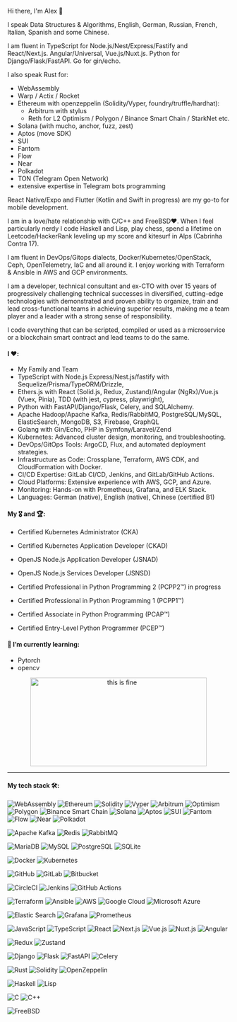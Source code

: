 
Hi there, I'm Alex 👋

I speak Data Structures & Algorithms, English, German, Russian, French, Italian, Spanish and some Chinese.

I am fluent in TypeScript for Node.js/Nest/Express/Fastify and React/Next.js. Angular/Universal, Vue.js/Nuxt.js.
Python for Django/Flask/FastAPI. Go for gin/echo.

I also speak Rust for:

- WebAssembly
- Warp / Actix / Rocket
- Ethereum with openzeppelin (Solidity/Vyper, foundry/truffle/hardhat):
  - Arbitrum with stylus
  - Reth for L2 Optimism / Polygon / Binance Smart Chain / StarkNet etc.
- Solana (with mucho, anchor, fuzz, zest)
- Aptos (move SDK)
- SUI
- Fantom
- Flow
- Near
- Polkadot
- TON (Telegram Open Network)
- extensive expertise in Telegram bots programming

React Native/Expo and Flutter (Kotlin and Swift in progress) are my go-to for mobile development.

I am in a love/hate relationship with C/C++ and FreeBSD❤️.
When I feel particularly nerdy I code Haskell and Lisp, play chess, spend a lifetime on Leetcode/HackerRank leveling up my score and kitesurf in Alps (Cabrinha Contra 17).

I am fluent in DevOps/Gitops dialects, Docker/Kubernetes/OpenStack, Ceph, OpenTelemetry, IaC and all around it.
I enjoy working with Terraform & Ansible in AWS and GCP environments.

I am a developer, technical consultant and ex-CTO with over 15 years of progressively challenging technical successes
in diversified, cutting-edge technologies with demonstrated and proven ability to organize, train and lead cross-functional teams in achieving superior results, making me a team player and a leader with a strong sense of responsibility.

I code everything that can be scripted, compiled or used as a microservice or a blockchain smart contract
and lead teams to do the same.

#### I ❤️:

- My Family and Team
- TypeScript with Node.js Express/Nest.js/fastify with Sequelize/Prisma/TypeORM/Drizzle,
- Ethers.js with React (Solid.js, Redux, Zustand)/Angular (NgRx)/Vue.js (Vuex, Pinia), TDD (with jest, cypress, playwright),
- Python with FastAPI/Django/Flask, Celery, and SQLAlchemy.
- Apache Hadoop/Apache Kafka, Redis/RabbitMQ, PostgreSQL/MySQL, ElasticSearch, MongoDB, S3, Firebase, GraphQL
- Golang with Gin/Echo, PHP in Symfony/Laravel/Zend
- Kubernetes: Advanced cluster design, monitoring, and troubleshooting.
- DevOps/GitOps Tools: ArgoCD, Flux, and automated deployment strategies.
- Infrastructure as Code: Crossplane, Terraform, AWS CDK, and CloudFormation with Docker.
- CI/CD Expertise: GitLab CI/CD, Jenkins, and GitLab/GitHub Actions.
- Cloud Platforms: Extensive experience with AWS, GCP, and Azure.
- Monitoring: Hands-on with Prometheus, Grafana, and ELK Stack.
- Languages: German (native), English (native), Chinese (certified B1)

#### My 🎖️ and 🏆:

- Certified Kubernetes Administrator (CKA)
- Certified Kubernetes Application Developer (CKAD)

- OpenJS Node.js Application Developer (JSNAD)
- OpenJS Node.js Services Developer (JSNSD)

- Certified Professional in Python Programming 2 (PCPP2™) in progress
- Certified Professional in Python Programming 1 (PCPP1™)
- Certified Associate in Python Programming (PCAP™)
- Certified Entry-Level Python Programmer (PCEP™)

#### 🌱 I’m currently learning:

- Pytorch
- opencv

<div style="text-align: center;">
    <img src="https://media.giphy.com/media/NTur7XlVDUdqM/giphy.gif" width="400" height="200" alt="this is fine" />
</div>
 
---

#### My tech stack 🛠️:

![WebAssembly](https://img.shields.io/badge/WebAssembly-654FF0?style=for-the-badge&logo=webassembly&logoColor=white)
![Ethereum](https://img.shields.io/badge/Ethereum-3C3C3D?style=for-the-badge&logo=ethereum&logoColor=white)
![Solidity](https://img.shields.io/badge/Solidity-363636?style=for-the-badge&logo=solidity&logoColor=white)
![Vyper](https://img.shields.io/badge/Vyper-2E2E2E?style=for-the-badge&logo=ethereum&logoColor=white)
![Arbitrum](https://img.shields.io/badge/Arbitrum-28A0F0?style=for-the-badge&logo=arbitrum&logoColor=white)
![Optimism](https://img.shields.io/badge/Optimism-FF0420?style=for-the-badge&logo=optimism&logoColor=white)
![Polygon](https://img.shields.io/badge/Polygon-8247E5?style=for-the-badge&logo=polygon&logoColor=white)
![Binance Smart Chain](https://img.shields.io/badge/Binance_Smart_Chain-F3BA2F?style=for-the-badge&logo=binance&logoColor=white)
![Solana](https://img.shields.io/badge/Solana-000000?style=for-the-badge&logo=solana&logoColor=white)
![Aptos](https://img.shields.io/badge/Aptos-000000?style=for-the-badge&logo=aptos&logoColor=white)
![SUI](https://img.shields.io/badge/SUI-6CACE4?style=for-the-badge&logo=sui&logoColor=white)
![Fantom](https://img.shields.io/badge/Fantom-1969FF?style=for-the-badge&logo=fantom&logoColor=white)
![Flow](https://img.shields.io/badge/Flow-00EF8B?style=for-the-badge&logo=flow&logoColor=white)
![Near](https://img.shields.io/badge/Near-000000?style=for-the-badge&logo=near&logoColor=white)
![Polkadot](https://img.shields.io/badge/Polkadot-E6007A?style=for-the-badge&logo=polkadot&logoColor=white)

![Apache Kafka](https://img.shields.io/badge/Apache_Kafka-231F20?style=for-the-badge&logo=apache-kafka&logoColor=white)
![Redis](https://img.shields.io/badge/redis%20-%23DC382D.svg?&style=for-the-badge&logo=redis&logoColor=white)
![RabbitMQ](https://img.shields.io/badge/rabbitmq-%23FF6600.svg?&style=for-the-badge&logo=rabbitmq&logoColor=white)

![MariaDB](https://img.shields.io/badge/MariaDB-003545?style=for-the-badge&logo=mariadb&logoColor=white)
![MySQL](https://img.shields.io/badge/MySQL-005C84?style=for-the-badge&logo=mysql&logoColor=white)
![PostgreSQL](https://img.shields.io/badge/PostgreSQL-316192?style=for-the-badge&logo=postgresql&logoColor=white)
![SQLite](https://img.shields.io/badge/SQLite-003B57?style=for-the-badge&logo=sqlite&logoColor=white)

![Docker](https://img.shields.io/badge/docker-%232496ED.svg?&style=for-the-badge&logo=docker&logoColor=white)
![Kubernetes](https://img.shields.io/badge/kubernetes-%23326CE5.svg?&style=for-the-badge&logo=kubernetes&logoColor=white)

![GitHub](https://img.shields.io/badge/github-%23121011.svg?&style=for-the-badge&logo=github&logoColor=white)
![GitLab](https://img.shields.io/badge/gitlab-%23181717.svg?&style=for-the-badge&logo=gitlab&logoColor=white)
![Bitbucket](https://img.shields.io/badge/bitbucket-%230047B3.svg?&style=for-the-badge&logo=bitbucket&logoColor=white)

![CircleCI](https://img.shields.io/badge/circleci-%23343434.svg?&style=for-the-badge&logo=circleci&logoColor=white)
![Jenkins](https://img.shields.io/badge/jenkins-%232C5263.svg?&style=for-the-badge&logo=jenkins&logoColor=white)
![GitHub Actions](https://img.shields.io/badge/GitHub_Actions-%232088FF.svg?&style=for-the-badge&logo=github-actions&logoColor=white)

![Terraform](https://img.shields.io/badge/Terraform-%235835CC.svg?&style=for-the-badge&logo=terraform&logoColor=white)
![Ansible](https://img.shields.io/badge/Ansible-%231A1918.svg?&style=for-the-badge&logo=ansible&logoColor=white)
![AWS](https://img.shields.io/badge/AWS-%23232F3E.svg?&style=for-the-badge&logo=amazon-aws&logoColor=white)
![Google Cloud](https://img.shields.io/badge/Google_Cloud-%234285F4.svg?&style=for-the-badge&logo=google-cloud&logoColor=white)
![Microsoft Azure](https://img.shields.io/badge/Microsoft_Azure-%230072C6.svg?&style=for-the-badge&logo=microsoft-azure&logoColor=white)

![Elastic Search](https://img.shields.io/badge/Elastic_Search-005571?style=for-the-badge&logo=elasticsearch&logoColor=white)
![Grafana](https://img.shields.io/badge/Grafana-%23F46800.svg?&style=for-the-badge&logo=grafana&logoColor=white)
![Prometheus](https://img.shields.io/badge/Prometheus-%23E6522C.svg?&style=for-the-badge&logo=prometheus&logoColor=white)

![JavaScript](https://img.shields.io/badge/javascript-%23323330.svg?&style=for-the-badge&logo=javascript&logoColor=%23F7DF1E)
![TypeScript](https://img.shields.io/badge/typescript-%233178C6.svg?&style=for-the-badge&logo=typescript&logoColor=white)
![React](https://img.shields.io/badge/react-%23282c34.svg?&style=for-the-badge&logo=react&logoColor=%2361dafb)
![Next.js](https://img.shields.io/badge/Next.js-%23000000.svg?&style=for-the-badge&logo=next.js&logoColor=white)
![Vue.js](https://img.shields.io/badge/Vue.js-%2335495e.svg?&style=for-the-badge&logo=vuedotjs&logoColor=%234FC08D)
![Nuxt.js](https://img.shields.io/badge/Nuxt.js-%2300C58E.svg?&style=for-the-badge&logo=nuxtdotjs&logoColor=white)
![Angular](https://img.shields.io/badge/Angular-%23DD0031.svg?&style=for-the-badge&logo=angular&logoColor=white)

![Redux](https://img.shields.io/badge/redux-%23764ABC.svg?&style=for-the-badge&logo=redux&logoColor=white)
![Zustand](https://img.shields.io/badge/zustand-%23282c34.svg?&style=for-the-badge)

![Django](https://img.shields.io/badge/django-%230c4b33.svg?&style=for-the-badge&logo=django&logoColor=white)
![Flask](https://img.shields.io/badge/flask-%23000.svg?&style=for-the-badge&logo=flask&logoColor=white)
![FastAPI](https://img.shields.io/badge/FastAPI-009688?style=for-the-badge&logo=fastapi&logoColor=white)
![Celery](https://img.shields.io/badge/celery-%2337814A.svg?&style=for-the-badge&logo=celery&logoColor=white)

![Rust](https://img.shields.io/badge/rust-%23000000.svg?&style=for-the-badge&logo=rust&logoColor=white)
![Solidity](https://img.shields.io/badge/solidity-%23363636.svg?&style=for-the-badge&logo=solidity&logoColor=white)
![OpenZeppelin](https://img.shields.io/badge/OpenZeppelin-4E5EE4?logo=OpenZeppelin&logoColor=fff&style=for-the-badge)

![Haskell](https://img.shields.io/badge/Haskell-%235D4F85.svg?&style=for-the-badge&logo=haskell&logoColor=white)
![Lisp](https://img.shields.io/badge/Lisp-%23E60087.svg?&style=for-the-badge&logo=lisp&logoColor=white)

![C](https://img.shields.io/badge/C-%2300599C.svg?&style=for-the-badge&logo=c&logoColor=white)
![C++](https://img.shields.io/badge/C++-%2300599C.svg?&style=for-the-badge&logo=c%2B%2B&logoColor=white)

![FreeBSD](https://img.shields.io/badge/FreeBSD-%23AB2B28.svg?&style=for-the-badge&logo=freebsd&logoColor=white)

[//]: # '<a href="https://github.com/wansiedler" rel="external nofollow noopener" target="_blank"><img class="repo-img-dark w-100" alt="wansiedler" src="https://github-readme-stats.vercel.app/api/?username=wansiedler&theme=dark&show_icons=true"></a>'
[//]: # '<img class="repo-img-dark w-100" alt="wansiedler" src="https://github-readme-stats.vercel.app/api/top-langs/?username=wansiedler&theme=dark&layout=compact">'
[//]: # '<a href="https://leetcode.com/u/wansiedler/" rel="external nofollow noopener" target="_blank"></a>'
 
